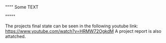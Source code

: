 """"
Some TEXT

"""""


The projects final state can be seen in the following youtube link: https://www.youtube.com/watch?v=HRMW72OgkdM
A project report is also attatched.
